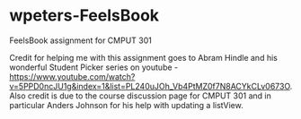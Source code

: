 # wpeters-FeelsBook

FeelsBook assignment for CMPUT 301

Credit for helping me with this assignment goes to Abram Hindle and his wonderful Student Picker series on youtube - https://www.youtube.com/watch?v=5PPD0ncJU1g&index=1&list=PL240uJOh_Vb4PtMZ0f7N8ACYkCLv0673O. Also credit is due to the course discussion page for CMPUT 301 and in particular Anders Johnson for his help with updating a listView.


